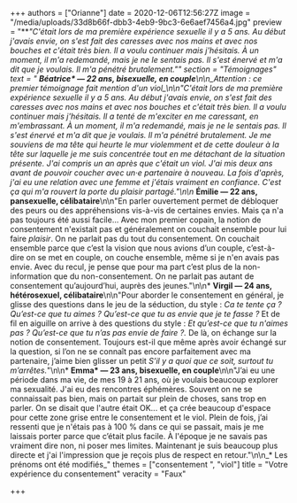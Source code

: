 +++
authors = ["Orianne"]
date = 2020-12-06T12:56:27Z
image = "/media/uploads/33d8b66f-dbb3-4eb9-9bc3-6e6aef7456a4.jpg"
preview = "**_\"_**C'était lors de ma première expérience sexuelle il y a 5 ans. Au début j'avais envie, on s'est fait des caresses avec nos mains et avec nos bouches et c'était très bien. Il a voulu continuer mais j'hésitais. À un moment, il m'a redemandé, mais je ne le sentais pas. Il s'est énervé et m'a dit que je voulais. Il m'a pénétré brutalement.\""
section = "Témoignages"
text = "* **Béatrice&ast; — 22 ans, bisexuelle, en couple**\n\n_Attention : ce premier témoignage fait mention d'un viol_\n\n\"C'était lors de ma première expérience sexuelle il y a 5 ans. Au début j'avais envie, on s'est fait des caresses avec nos mains et avec nos bouches et c'était très bien. Il a voulu continuer mais j'hésitais. Il a tenté de m'exciter en me caressant, en m'embrassant. À un moment, il m'a redemandé, mais je ne le sentais pas. Il s'est énervé et m'a dit que je voulais. Il m'a pénétré brutalement. Je me souviens de ma tête qui heurte le mur violemment et de cette douleur à la tête sur laquelle je me suis concentrée tout en me détachant de la situation présente. J'ai compris un an après que c'était un viol. J'ai mis deux ans avant de pouvoir coucher avec un·e partenaire à nouveau. La fois d'après, j'ai eu une relation avec une femme et j'étais vraiment en confiance. C'est ça qui m'a rouvert la porte du plaisir partagé.\"\n\n* **Émilie — 22 ans, pansexuelle, célibataire**\n\n\"En parler ouvertement permet de débloquer des peurs ou des appréhensions vis-à-vis de certaines envies. Mais ça n'a pas toujours été aussi facile... Avec mon premier copain, la notion de consentement n'existait pas et généralement on couchait ensemble pour lui faire _plaisir_. On ne parlait pas du tout du consentement. On couchait ensemble parce que c’est la vision que nous avions d’un couple, c’est-à-dire on se met en couple, on couche ensemble, même si je n'en avais pas envie. Avec du recul, je pense que pour ma part c’est plus de la non-information que du non-consentement. On ne parlait pas autant de consentement qu’aujourd’hui, auprès des jeunes.\"\n\n* **Virgil — 24 ans, hétérosexuel, célibataire**\n\n\"Pour aborder le consentement en général, je glisse des questions dans le jeu de la séduction, du style : _Ca te tente ça ? Qu’est-ce que tu aimes ? Qu’est-ce que tu as envie que je te fasse ?_ Et de fil en aiguille on arrive à des questions du style : _Et qu’est-ce que tu n'aimes pas ? Qu’est-ce que tu n’as pas envie de faire ?._ De là, on échange sur la notion de consentement. Toujours est-il que même après avoir échangé sur la question, si l’on ne se connaît pas encore parfaitement avec ma partenaire, j’aime bien glisser un petit _S’il y a quoi que ce soit, surtout tu m’arrêtes._\"\n\n* **Emma&ast; — 23 ans, bisexuelle, en couple**\n\n\"J’ai eu une période dans ma vie, de mes 19 à 21 ans, où je voulais beaucoup explorer ma sexualité. J'ai eu des  rencontres éphémères. Souvent on ne se connaissait pas bien, mais on partait sur plein de choses, sans trop en parler. On se disait que l'autre était OK... et ça crée beaucoup d'espace pour cette zone grise entre le consentement et le viol. Plein de fois, j’ai ressenti que je n'étais pas à 100 % dans ce qui se passait, mais je me laissais porter parce que c’était plus facile. À l'époque je ne savais pas vraiment dire non, ni poser mes limites. Maintenant je suis beaucoup plus directe et j'ai l'impression que je reçois plus de respect en retour.\"\n\n_&ast; Les prénoms ont été modifiés_"
themes = ["consentement ", "viol"]
title = "Votre expérience du consentement"
veracity = "Faux"

+++
